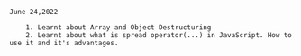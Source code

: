     June 24,2022

        1. Learnt about Array and Object Destructuring
        2. Learnt about what is spread operator(...) in JavaScript. How to use it and it's advantages.
